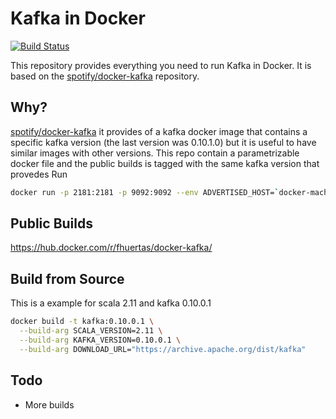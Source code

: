 Kafka in Docker
===

[![Build Status](https://travis-ci.org/fhuertas/docker-kafka.svg?branch=master)](https://travis-ci.org/fhuertas/docker-kafka)

This repository provides everything you need to run Kafka in Docker. It is based
on the [spotify/docker-kafka](https://github.com/spotify/docker-kafka) repository.  


Why?
---

[spotify/docker-kafka](https://github.com/spotify/docker-kafka) it provides of a kafka docker image that contains a specific kafka version (the last version was 0.10.1.0) but it is useful to have similar images with other versions. This repo contain a parametrizable docker file and the public builds is tagged with the same kafka version that provedes
Run


```bash
docker run -p 2181:2181 -p 9092:9092 --env ADVERTISED_HOST=`docker-machine ip \`docker-machine active\`` --env ADVERTISED_PORT=9092 fhuertas/docker-kafka
```

Public Builds
---

https://hub.docker.com/r/fhuertas/docker-kafka/


Build from Source
---
This is a example for scala 2.11 and kafka 0.10.0.1
```bash
docker build -t kafka:0.10.0.1 \
  --build-arg SCALA_VERSION=2.11 \
  --build-arg KAFKA_VERSION=0.10.0.1 \
  --build-arg DOWNLOAD_URL="https://archive.apache.org/dist/kafka"
```    

Todo
---

* More builds
